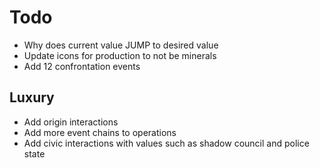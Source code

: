 ﻿# Todo

- Why does current value JUMP to desired value
- Update icons for production to not be minerals
- Add 12 confrontation events


## Luxury

- Add origin interactions
- Add more event chains to operations
- Add civic interactions with values such as shadow council and police state